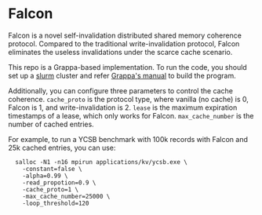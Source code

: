 Falcon
===============================================================================

Falcon is a novel self-invalidation distributed shared memory coherence protocol. Compared to the traditional write-invalidation protocol, Falcon eliminates the useless invalidations under the scarce cache scenario.

This repo is a Grappa-based implementation. To run the code, you should set up a [slurm](https://slurm.schedmd.com/documentation.html) cluster and refer [Grappa's manual](https://github.com/uwsampa/grappa) to build the program.

Additionally, you can configure three parameters to control the cache coherence. `cache_proto` is the protocol type, where vanilla (no cache) is 0, Falcon is 1, and write-invalidation is 2. `lease` is the maximum expiration timestamps of a lease, which only works for Falcon. `max_cache_number` is the number of cached entries.

For example, to run a YCSB benchmark with 100k records with Falcon and 25k cached entries, you can use:
```
  salloc -N1 -n16 mpirun applications/kv/ycsb.exe \
    -constant=false \
    -alpha=0.99 \
    -read_propotion=0.9 \
    -cache_proto=1 \
    -max_cache_number=25000 \
    -loop_threshold=120
```
